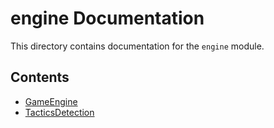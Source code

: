 # engine Documentation

This directory contains documentation for the `engine` module.

## Contents

- [GameEngine](GameEngine.md)
- [TacticsDetection](TacticsDetection.md)
